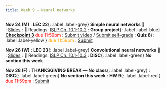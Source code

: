 ```yaml
---
title: Week 9 — Neural networks
---
```



**Nov 24 (M)**
: **LEC 22**{: .label .label-grey} **Simple neural networks** 🎥  
    : [Slides](.)
: 📖 Readings: [ISLP Ch. 10.1-10.2](https://www.statlearning.com/)
: **Group project**{: .label .label-blue} [**Checkpoint 3**](https://docs.google.com/document/d/1_XTt63Naja7KX1PgO1hTmec33bWs_3SHLDK0Y0sz3ps/edit?tab=t.0#bookmark=id.56satzek98gz) <font color="red">due 11:59pm</font>
    : [Submit video](https://canvas.ucsd.edu/courses/68350/assignments/1035171) / [Submit self-grade]()
: **Quiz 8**{: .label .label-yellow } <font color="orange">due 11:59pm</font>
    : [Submit](.)

**Nov 26 (W)**
: **LEC 23**{: .label .label-grey} **Convolutional neural networks** 🎥  
    : [Slides](.)
: 📖 Readings: [ISLP Ch. 10.1-10.3](https://www.statlearning.com/)
: **DISC**{: .label .label-green} **No section this week** 

**Nov 28 (F)**
: **THANKSGIVING BREAK — No class**{: .label .label-grey}
: **DISC**{: .label .label-green} **No section this week** 
: **HW 9**{: .label .label-red } <font color="red">due 11:59pm</font>
    : [Submit](.)
